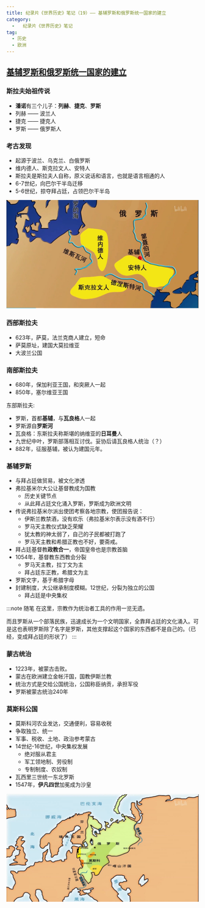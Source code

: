 ```yaml
---
title: 纪录片《世界历史》笔记（19）—— 基辅罗斯和俄罗斯统一国家的建立
category:
  -   纪录片《世界历史》笔记
tag: 
  - 历史
  - 欧洲
---
```

## [基辅罗斯和俄罗斯统一国家的建立](https://www.bilibili.com/bangumi/play/ep517744)

### 斯拉夫始祖传说
- **潘诺**有三个儿子：**列赫**、**捷克**、**罗斯**
- 列赫 —— 波兰人
- 捷克 —— 捷克人
- 罗斯 —— 俄罗斯人

### 考古发现
- 起源于波兰、乌克兰、白俄罗斯
- 维内德人、斯克拉文人、安特人
- 斯拉夫是斯拉夫人自称，原义说话和语言，也就是语言相通的人
- 6-7世纪，向巴尔干半岛迁移
- 5-6世纪，掠夺拜占廷，占领巴尔干半岛

![](./1.png "斯拉夫人起源")

### 西部斯拉夫
- 623年，萨莫，法兰克商人建立，短命
- 萨莫原址，建国大莫拉维亚
- 大波兰公国

### 南部斯拉夫
- 680年，保加利亚王国，和突厥人一起
- 850年，塞尔维亚王国

东部斯拉夫:
- 罗斯，首都**基辅**，与**瓦良格**人一起
- 罗斯源自**罗斯河**
- 瓦良格：东斯拉夫称斯堪的纳维亚的**日耳曼**人
- 九世纪中叶，罗斯部落相互讨伐。妥协后请瓦良格人统治（？）
- 882年，征服基辅，被认为建国元年。

### 基辅罗斯
- 与拜占廷做贸易，被文化渗透
- 弗拉基米尔大公让基督教成为国教
  - 历史关键节点
  - 从此拜占廷文化涌入罗斯，罗斯成为欧洲文明
- 传说弗拉基米尔派出使团考察各地宗教，使团报告说：
  - 伊斯兰教禁酒，没有欢乐（弗拉基米尔表示没有酒不行）
  - 罗马天主教仪式缺乏荣耀
  - 犹太教的神太弱了，自己的子民都被打跑了
  - 罗马天主教和希腊正教也不好，要斋戒。
- 拜占廷基督教**政教合一**，帝国皇帝也是宗教首脑
- 1054年，基督教东西教会分裂
  - 罗马天主教，拉丁文为主
  - 拜占廷东正教，希腊文为主
- 罗斯文字，基于希腊字母
- 封建制度，大公继承制度模糊。12世纪，分裂为独立的公国
  - 拜占廷是中央集权
  
:::note 随笔
在这里，宗教作为统治者工具的作用一览无遗。

而且罗斯从一个部落民族，迅速成长为一个文明国家，全靠拜占廷的文化涌入。可是这也表明罗斯除了名字是罗斯，其他支撑起这个国家的东西都不是自己的。（已经，变成拜占廷的形状了）
:::

### 蒙古统治
- 1223年，被蒙古击败。
- 蒙古在欧洲建立金帐汗国，国教伊斯兰教
- 统治方式是交给公国统治，公国称臣纳贡，承担军役
- 罗斯被蒙古统治240年

### 莫斯科公国
- 莫斯科河农业发达，交通便利，容易收税
- 争取独立、统一
- 军事、税收、土地、政治参考蒙古
- 14世纪-16世纪，中央集权发展
  - 绝对服从君主
  - 军工领地制、劳役制
  - 专制制度、农奴制
- 瓦西里三世统一东北罗斯
- 1547年，**伊凡四世**加冕成为沙皇

![](./2.png "东北罗斯的统一")
